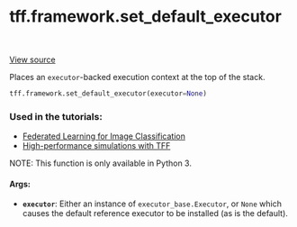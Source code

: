 <div itemscope itemtype="http://developers.google.com/ReferenceObject">
<meta itemprop="name" content="tff.framework.set_default_executor" />
<meta itemprop="path" content="Stable" />
</div>

# tff.framework.set_default_executor

<table class="tfo-notebook-buttons tfo-api" align="left">
</table>

<a target="_blank" href="http://github.com/tensorflow/federated/tree/master/tensorflow_federated/python/core/impl/set_default_executor.py">View
source</a>

Places an `executor`-backed execution context at the top of the stack.

```python
tff.framework.set_default_executor(executor=None)
```

### Used in the tutorials:

*   [Federated Learning for Image Classification](https://www.tensorflow.org/federated/tutorials/federated_learning_for_image_classification)
*   [High-performance simulations with TFF](https://www.tensorflow.org/federated/tutorials/simulations)

NOTE: This function is only available in Python 3.

#### Args:

*   <b>`executor`</b>: Either an instance of `executor_base.Executor`, or `None`
    which causes the default reference executor to be installed (as is the
    default).
